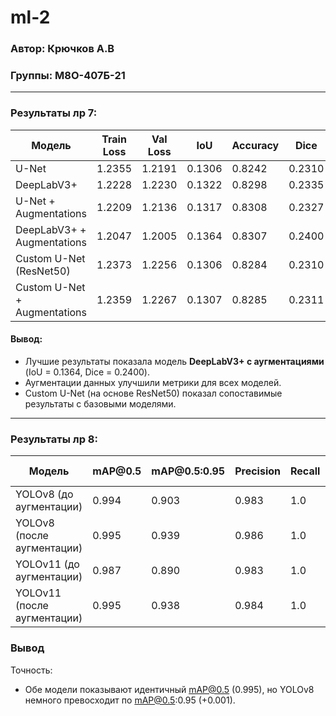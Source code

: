 # ml-2

### Автор: Крючков А.В

### Группы: М8О-407Б-21

---

### Результаты лр 7:

| Модель                       | Train Loss | Val Loss | IoU    | Accuracy | Dice   |
| ---------------------------- | ---------- | -------- | ------ | -------- | ------ |
| U-Net                        | 1.2355     | 1.2191   | 0.1306 | 0.8242   | 0.2310 |
| DeepLabV3+                   | 1.2228     | 1.2230   | 0.1322 | 0.8298   | 0.2335 |
| U-Net + Augmentations        | 1.2209     | 1.2136   | 0.1317 | 0.8308   | 0.2327 |
| DeepLabV3+ + Augmentations   | 1.2047     | 1.2005   | 0.1364 | 0.8307   | 0.2400 |
| Custom U-Net (ResNet50)      | 1.2373     | 1.2256   | 0.1306 | 0.8284   | 0.2310 |
| Custom U-Net + Augmentations | 1.2359     | 1.2267   | 0.1307 | 0.8285   | 0.2311 |

#### Вывод:

- Лучшие результаты показала модель **DeepLabV3+ с аугментациями** (IoU = 0.1364, Dice = 0.2400).
- Аугментации данных улучшили метрики для всех моделей.
- Custom U-Net (на основе ResNet50) показал сопоставимые результаты с базовыми моделями.

---

### Результаты лр 8:

| Модель                      | mAP\@0.5 | mAP\@0.5:0.95 | Precision | Recall | Inference Speed |
| --------------------------- | -------- | ------------- | --------- | ------ | --------------- |
| YOLOv8 (до аугментации)     | 0.994    | 0.903         | 0.983     | 1.0    | 2.7 ms          |
| YOLOv8 (после аугментации)  | 0.995    | 0.939         | 0.986     | 1.0    | 3.5 ms          |
| YOLOv11 (до аугментации)    | 0.987    | 0.890         | 0.983     | 1.0    | 3.0 ms          |
| YOLOv11 (после аугментации) | 0.995    | 0.938         | 0.984     | 1.0    | 2.2 ms          |

### Вывод

Точность:
  - Обе модели показывают идентичный mAP@0.5 (0.995), но YOLOv8 немного превосходит по mAP@0.5:0.95 (+0.001).
